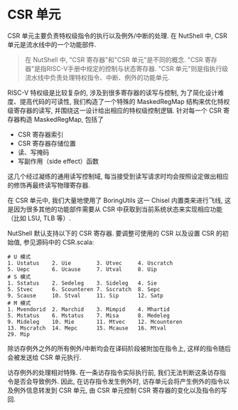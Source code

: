 # CSR 单元

CSR 单元主要负责特权级指令的执行以及例外/中断的处理. 在 NutShell 中, CSR 单元是流水线中的一个功能部件. 

> 在 NutShell 中, "CSR 寄存器"和"CSR 单元"是不同的概念. "CSR 寄存器"是指RISC-V手册中规定的控制与状态寄存器. "CSR 单元"则是指执行级流水线中负责处理特权指令、中断、例外的功能单元.

RISC-V 特权级是比较复杂的, 涉及到很多寄存器的读写与控制, 为了简化设计难度、提高代码的可读性, 我们构造了一个特殊的 MaskedRegMap 结构来优化特权级寄存器的读写, 并围绕这一设计给出相应的特权级控制逻辑. 针对每一个 CSR 寄存器构造 MaskedRegMap, 包括了

* CSR 寄存器索引
* CSR 寄存器存储位置
* 读、写掩码
* 写副作用（side effect）函数

这几个经过凝练的通用读写控制域, 每当接受到读写请求时均会按照设定做出相应的修饰再最终读写物理寄存器.

在 CSR 单元中, 我们大量地使用了 BoringUtils 这一 Chisel 内置类来进行飞线, 这是因为很多其他的功能部件需要从 CSR 中获取到当前系统状态来实现相应功能（比如 LSU, TLB 等）.

NutShell 默认支持以下的 CSR 寄存器. 要调整可使用的 CSR 以及设置 CSR 的初始值, 参见源码中的 CSR.scala:

```
# U 模式
1. Ustatus    2. Uie        3. Utvec     4. Uscratch
5. Uepc       6. Ucause     7. Utval     8. Uip
# S 模式
1. Sstatus    2. Sedeleg    3. Sideleg   4. Sie
5. Stvec      6. Scounteren 7. Sscratch  8. Sepc
9. Scause     10. Stval     11. Sip      12. Satp
# M 模式
1. Mvendorid  2. Marchid    3. Mimpid    4. Mhartid
5. Mstatus    6. Mstatus    7. Misa      8. Medeleg 
9. Mideleg    10. Mie       11. Mtvec    12. Mcounteren
13. Mscratch  14. Mepc      15. Mcause   16. Mtval 
29. Mip
```

除访存例外之外的所有例外/中断均会在译码阶段被附加在指令上, 这样的指令随后会被发送给 CSR 单元执行.

访存例外的处理相对特殊. 在一条访存指令实际执行前, 我们无法判断这条访存指令是否会导致例外. 因此, 在访存指令发生例外时, 访存单元会将产生例外的指令以及例外信息转发到 CSR 单元, 由 CSR 单元控制 CSR 寄存器的变化以及指令的写回.